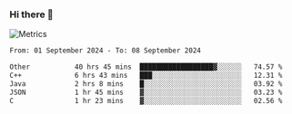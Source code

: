 ### Hi there 👋

![Metrics](https://github.com/radoapx/radoapx/blob/main/github-metrics.svg)

<!--START_SECTION:waka-->

```txt
From: 01 September 2024 - To: 08 September 2024

Other           40 hrs 45 mins  ██████████████████▓░░░░░░   74.57 %
C++             6 hrs 43 mins   ███░░░░░░░░░░░░░░░░░░░░░░   12.31 %
Java            2 hrs 8 mins    █░░░░░░░░░░░░░░░░░░░░░░░░   03.92 %
JSON            1 hr 45 mins    ▓░░░░░░░░░░░░░░░░░░░░░░░░   03.23 %
C               1 hr 23 mins    ▓░░░░░░░░░░░░░░░░░░░░░░░░   02.56 %
```

<!--END_SECTION:waka-->

<!--
**radoapx/radoapx** is a ✨ _special_ ✨ repository because its `README.md` (this file) appears on your GitHub profile.

Here are some ideas to get you started:

- 🔭 I’m currently working on ...
- 🌱 I’m currently learning ...
- 👯 I’m looking to collaborate on ...
- 🤔 I’m looking for help with ...
- 💬 Ask me about ...
- 📫 How to reach me: ...
- 😄 Pronouns: ...
- ⚡ Fun fact: ...
-->
